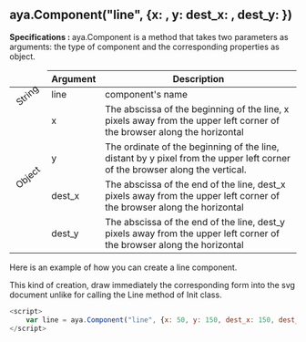 ## aya.Component("line", {x: , y: dest_x: , dest_y: })


<style>
.empty-space{
    visibility:hidden;
    display:inline-block;
    border:none;
}
.table_1 .thead-row {
    border-top:none;
}
.type_style{
    transform:rotate(-40deg);
}
</style>
<body>
<b>Specifications : </b>  aya.Component is a method that takes two parameters as arguments: the type of component and the corresponding properties as object.
<table class='table_1'>
    <thead>
    <tr class="thead-row">
        <th class="empty-space"></th>
        <th>Argument</th>
        <th>Description</th>
    </tr>
    </thead>
    <tbody>
    <tr>
        <td class="type_style">String</td>
        <td>line</td>
        <td>component's name</td>
    </tr>
    <tr>
        <td rowspan='6' class="type_style">Object</td>
        <td>x</td>
        <td>The abscissa of the beginning of the line, x pixels away from the upper left corner of the browser along the horizontal
        </td>
    </tr>
    <tr>
        <td>y</td>
        <td>The ordinate of the beginning of the line, distant by y pixel from the upper left corner of the browser along the vertical.</td>
    </tr>
     <tr>
        <td>dest_x</td>
        <td>The abscissa of the end of the line, dest_x pixels away from the upper left corner of the browser along the horizontal
        </td>
    </tr>
     <tr>
        <td>dest_y</td>
        <td>The abscissa of the end of the line, dest_y pixels away from the upper left corner of the browser along the horizontal
        </td>
    </tr>
    </tbody>
</table>

</body>

Here is an example of how you can create a line component.
<p>This kind of creation, draw immediately the corresponding form into the svg document unlike for calling the Line method of Init class.</p>

```js
<script>
    var line = aya.Component("line", {x: 50, y: 150, dest_x: 150, dest_y: 100});
</script>
```